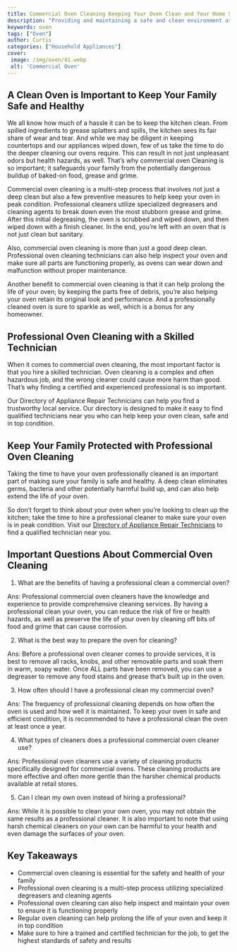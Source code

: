 ```yaml
---
title: Commercial Oven Cleaning Keeping Your Oven Clean and Your Home Safe
description: "Providing and maintaining a safe and clean environment at home is essential Learn what to do to keep your oven clean and your home safe with our guide to commercial oven cleaning"
keywords: oven
tags: ["Oven"]
author: Curtis
categories: ["Household Appliances"]
cover: 
 image: /img/oven/41.webp
 alt: 'Commercial Oven'
---
```

## A Clean Oven is Important to Keep Your Family Safe and Healthy

We all know how much of a hassle it can be to keep the kitchen clean. From spilled ingredients to grease splatters and spills, the kitchen sees its fair share of wear and tear. And while we may be diligent in keeping countertops and our appliances wiped down, few of us take the time to do the deeper cleaning our ovens require. This can result in not just unpleasant odors but health hazards, as well. That’s why commercial oven Cleaning is so important; it safeguards your family from the potentially dangerous buildup of baked-on food, grease and grime. 

Commercial oven cleaning is a multi-step process that involves not just a deep clean but also a few preventive measures to help keep your oven in peak condition. Professional cleaners utilize specialized degreasers and cleaning agents to break down even the most stubborn grease and grime. After this initial degreasing, the oven is scrubbed and wiped down, and then wiped down with a finish cleaner. In the end, you’re left with an oven that is not just clean but sanitary.

Also, commercial oven cleaning is more than just a good deep clean. Professional oven cleaning technicians can also help inspect your oven and make sure all parts are functioning properly, as ovens can wear down and malfunction without proper maintenance. 

Another benefit to commercial oven cleaning is that it can help prolong the life of your oven; by keeping the parts free of debris, you’re also helping your oven retain its original look and performance. And a professionally cleaned oven is sure to sparkle as well, which is a bonus for any homeowner.

## Professional Oven Cleaning with a Skilled Technician

When it comes to commercial oven cleaning, the most important factor is that you hire a skilled technician. Oven cleaning is a complex and often hazardous job, and the wrong cleaner could cause more harm than good. That’s why finding a certified and experienced professional is so important. 

Our Directory of Appliance Repair Technicians can help you find a trustworthy local service. Our directory is designed to make it easy to find qualified technicians near you who can help keep your oven clean, safe and in top condition. 

## Keep Your Family Protected with Professional Oven Cleaning

Taking the time to have your oven professionally cleaned is an important part of making sure your family is safe and healthy. A deep clean eliminates germs, bacteria and other potentially harmful build up, and can also help extend the life of your oven. 

So don’t forget to think about your oven when you’re looking to clean up the kitchen; take the time to hire a professional cleaner to make sure your oven is in peak condition. Visit our [Directory of Appliance Repair Technicians](./pages/appliance-repair-technicians) to find a qualified technician near you.

## Important Questions About Commercial Oven Cleaning

1. What are the benefits of having a professional clean a commercial oven? 

Ans: Professional commercial oven cleaners have the knowledge and experience to provide comprehensive cleaning services. By having a professional clean your oven, you can reduce the risk of fire or health hazards, as well as preserve the life of your oven by cleaning off bits of food and grime that can cause corrosion.

2. What is the best way to prepare the oven for cleaning? 

Ans: Before a professional oven cleaner comes to provide services, it is best to remove all racks, knobs, and other removable parts and soak them in warm, soapy water. Once ALL parts have been removed, you can use a degreaser to remove any food stains and grease that’s built up in the oven.

3. How often should I have a professional clean my commercial oven? 

Ans: The frequency of professional cleaning depends on how often the oven is used and how well it is maintained. To keep your oven in safe and efficient condition, it is recommended to have a professional clean the oven at least once a year. 

4. What types of cleaners does a professional commercial oven cleaner use? 

Ans: Professional oven cleaners use a variety of cleaning products specifically designed for commercial ovens. These cleaning products are more effective and often more gentle than the harsher chemical products available at retail stores.

5. Can I clean my own oven instead of hiring a professional? 

Ans: While it is possible to clean your own oven, you may not obtain the same results as a professional cleaner. It is also important to note that using harsh chemical cleaners on your own can be harmful to your health and even damage the surfaces of your oven.

## Key Takeaways
- Commercial oven cleaning is essential for the safety and health of your family
- Professional oven cleaning is a multi-step process utilizing specialized degreasers and cleaning agents 
- Professional oven cleaning can also help inspect and maintain your oven to ensure it is functioning properly
- Regular oven cleaning can help prolong the life of your oven and keep it in top condition
- Make sure to hire a trained and certified technician for the job, to get the highest standards of safety and results
